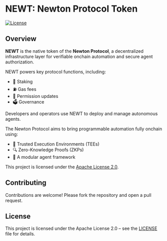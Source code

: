 # NEWT: Newton Protocol Token

[![License](https://img.shields.io/badge/license-Apache%202.0-blue.svg)](LICENSE)

## Overview

**NEWT** is the native token of the **Newton Protocol**, a decentralized infrastructure layer for verifiable onchain automation and secure agent authorization.

NEWT powers key protocol functions, including:

- 🧾 Staking
- ⛽ Gas fees
- 🔐 Permission updates
- 🗳️ Governance

Developers and operators use NEWT to deploy and manage autonomous agents.

The Newton Protocol aims to bring programmable automation fully onchain using:

- 🧠 Trusted Execution Environments (TEEs)
- 🔍 Zero-Knowledge Proofs (ZKPs)
- 🧩 A modular agent framework

This project is licensed under the [Apache License 2.0](https://www.apache.org/licenses/LICENSE-2.0).

## Contributing

Contributions are welcome! Please fork the repository and open a pull request.

## License

This project is licensed under the Apache License 2.0 – see the [LICENSE](LICENSE) file for details.
